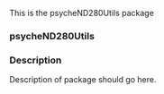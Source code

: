This is the psycheND280Utils   package 
### psycheND280Utils
### Description
Description of package should go here.
